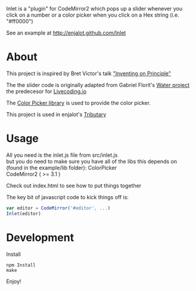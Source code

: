 Inlet is a "plugin" for CodeMirror2 which pops up a slider whenever you click on a number or a color picker when you click on a Hex string (i.e. "#ff0000")

See an example at http://enjalot.github.com/Inlet

# About

This project is inspired by Bret Victor's talk ["Inventing on Principle"](https://vimeo.com/36579366)  

The the slider code is originally adapted from Gabriel Florit's [Water project](http://gabrielflor.it/water) the predecesor for [Livecoding.io](http://livecoding.io)

The [Color Picker library](https://github.com/mudcube/Color-Picker) is used to provide the color picker.

This project is used in enjalot's [Tributary](http://tributary.io)  


# Usage

All you need is the inlet.js file from src/inlet.js  
but you do need to make sure you have all of the libs this depends on (found in the example/lib folder):
ColorPicker  
CodeMirror2 ( >= 3.1 )  

Check out index.html to see how to put things together

The key bit of javascript code to kick things off is:
```javascript
var editor = CodeMirror('#editor', ...)
Inlet(editor)
```

# Development

Install
```
npm Install
make
```

Enjoy!
